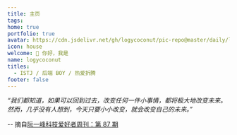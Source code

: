 ```yaml
---
title: 主页
tags: 
home: true
portfolio: true
avatar: https://cdn.jsdelivr.net/gh/logycoconut/pic-repo@master/daily/life/IMG_SEGMENT_SEND.png
icon: house
welcome: 👋 你好，我是
name: logycoconut
titles:
  - ISTJ / 后端 BOY / 热爱折腾
footer: false
---
```



 _“我们都知道，如果可以回到过去，改变任何一件小事情，都将极大地改变未来。
 然而，几乎没有人想到，今天只要小小改变，就会改变自己的未来。”_
 
 -- 摘自[阮一峰科技爱好者周刊：第 87 期](https://www.ruanyifeng.com/blog/2019/12/weekly-issue-87.html)


